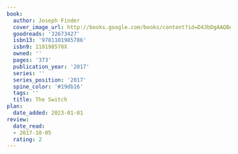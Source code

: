 ```yaml
---
book:
  author: Joseph Finder
  cover_image_url: http://books.google.com/books/content?id=D43bDgAAQBAJ&printsec=frontcover&img=1&zoom=1&edge=curl&source=gbs_api
  goodreads: '32673427'
  isbn13: '9781101985786'
  isbn9: 110198578X
  owned: ''
  pages: '373'
  publication_year: '2017'
  series: ''
  series_position: '2017'
  spine_color: '#19db16'
  tags: ''
  title: The Switch
plan:
  date_added: 2023-01-01
review:
  date_read:
  - 2017-10-05
  rating: 2
---
```

